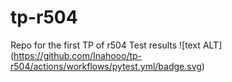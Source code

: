 # tp-r504
Repo for the first TP of r504
Test results ![text ALT] (https://github.com/Inahooo/tp-r504/actions/workflows/pytest.yml/badge.svg)
